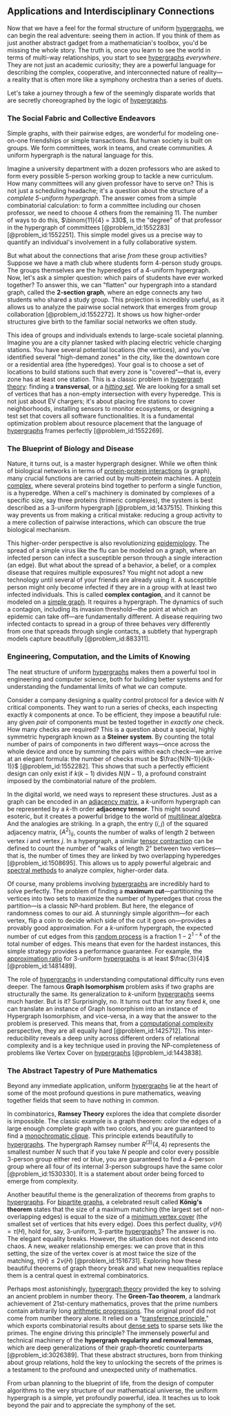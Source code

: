 ## Applications and Interdisciplinary Connections

Now that we have a feel for the formal structure of uniform [hypergraphs](@article_id:270449), we can begin the real adventure: seeing them in action. If you think of them as just another abstract gadget from a mathematician's toolbox, you'd be missing the whole story. The truth is, once you learn to see the world in terms of multi-way relationships, you start to see [hypergraphs](@article_id:270449) *everywhere*. They are not just an academic curiosity; they are a powerful language for describing the complex, cooperative, and interconnected nature of reality—a reality that is often more like a symphony orchestra than a series of duets.

Let's take a journey through a few of the seemingly disparate worlds that are secretly choreographed by the logic of [hypergraphs](@article_id:270449).

### The Social Fabric and Collective Endeavors

Simple graphs, with their pairwise edges, are wonderful for modeling one-on-one friendships or simple transactions. But human society is built on groups. We form committees, work in teams, and create communities. A uniform hypergraph is the natural language for this.

Imagine a university department with a dozen professors who are asked to form every possible 5-person working group to tackle a new curriculum. How many committees will any given professor have to serve on? This is not just a scheduling headache; it's a question about the structure of a *complete 5-uniform hypergraph*. The answer comes from a simple combinatorial calculation: to form a committee including our chosen professor, we need to choose 4 others from the remaining 11. The number of ways to do this, $\binom{11}{4} = 330$, is the "degree" of that professor in the hypergraph of committees [@problem_id:1552283] [@problem_id:1552251]. This simple model gives us a precise way to quantify an individual's involvement in a fully collaborative system.

But what about the connections that arise *from* these group activities? Suppose we have a math club where students form 4-person study groups. The groups themselves are the hyperedges of a 4-uniform hypergraph. Now, let's ask a simpler question: which pairs of students have ever worked together? To answer this, we can "flatten" our hypergraph into a standard graph, called the **2-section graph**, where an edge connects any two students who shared a study group. This projection is incredibly useful, as it allows us to analyze the pairwise social network that emerges from group collaboration [@problem_id:1552272]. It shows us how higher-order structures give birth to the familiar social networks we often study.

This idea of groups and individuals extends to large-scale societal planning. Imagine you are a city planner tasked with placing electric vehicle charging stations. You have several potential locations (the vertices), and you've identified several "high-demand zones" in the city, like the downtown core or a residential area (the hyperedges). Your goal is to choose a set of locations to build stations such that every zone is "covered"—that is, every zone has at least one station. This is a classic problem in [hypergraph theory](@article_id:273174): finding a **transversal**, or a *[hitting set](@article_id:261802)*. We are looking for a small set of vertices that has a non-empty intersection with every hyperedge. This is not just about EV chargers; it's about placing fire stations to cover neighborhoods, installing sensors to monitor ecosystems, or designing a test set that covers all software functionalities. It is a fundamental optimization problem about resource placement that the language of [hypergraphs](@article_id:270449) frames perfectly [@problem_id:1552269].

### The Blueprint of Biology and Disease

Nature, it turns out, is a master hypergraph designer. While we often think of biological networks in terms of [protein-protein interactions](@article_id:271027) (a graph), many crucial functions are carried out by multi-protein machines. A [protein complex](@article_id:187439), where several proteins bind together to perform a single function, is a hyperedge. When a cell's machinery is dominated by complexes of a specific size, say three proteins (trimeric complexes), the system is best described as a 3-uniform hypergraph [@problem_id:1437515]. Thinking this way prevents us from making a critical mistake: reducing a group activity to a mere collection of pairwise interactions, which can obscure the true biological mechanism.

This higher-order perspective is also revolutionizing [epidemiology](@article_id:140915). The spread of a simple virus like the flu can be modeled on a graph, where an infected person can infect a susceptible person through a single interaction (an edge). But what about the spread of a behavior, a belief, or a complex disease that requires multiple exposures? You might not adopt a new technology until several of your friends are already using it. A susceptible person might only become infected if they are in a group with at least two infected individuals. This is called **complex contagion**, and it cannot be modeled on a [simple graph](@article_id:274782). It requires a hypergraph. The dynamics of such a contagion, including its invasion threshold—the point at which an epidemic can take off—are fundamentally different. A disease requiring two infected contacts to spread in a group of three behaves very differently from one that spreads through single contacts, a subtlety that hypergraph models capture beautifully [@problem_id:883311].

### Engineering, Computation, and the Limits of Knowing

The neat structure of uniform [hypergraphs](@article_id:270449) makes them a powerful tool in engineering and computer science, both for building better systems and for understanding the fundamental limits of what we can compute.

Consider a company designing a quality control protocol for a device with $N$ critical components. They want to run a series of checks, each inspecting exactly $k$ components at once. To be efficient, they impose a beautiful rule: any given *pair* of components must be tested together in *exactly one* check. How many checks are required? This is a question about a special, highly symmetric hypergraph known as a **Steiner system**. By counting the total number of pairs of components in two different ways—once across the whole device and once by summing the pairs within each check—we arrive at an elegant formula: the number of checks must be $\frac{N(N-1)}{k(k-1)}$ [@problem_id:1552282]. This shows that such a perfectly efficient design can only exist if $k(k-1)$ divides $N(N-1)$, a profound constraint imposed by the combinatorial nature of the problem.

In the digital world, we need ways to represent these structures. Just as a graph can be encoded in an [adjacency matrix](@article_id:150516), a $k$-uniform hypergraph can be represented by a $k$-th order **adjacency tensor**. This might sound esoteric, but it creates a powerful bridge to the world of [multilinear algebra](@article_id:198827). And the analogies are striking. In a graph, the entry $(i, j)$ of the squared adjacency matrix, $(A^2)_{ij}$, counts the number of walks of length 2 between vertex $i$ and vertex $j$. In a hypergraph, a similar [tensor contraction](@article_id:192879) can be defined to count the number of "walks of length 2" between two vertices—that is, the number of times they are linked by two overlapping hyperedges [@problem_id:1508695]. This allows us to apply powerful algebraic and [spectral methods](@article_id:141243) to analyze complex, higher-order data.

Of course, many problems involving [hypergraphs](@article_id:270449) are incredibly hard to solve perfectly. The problem of finding a **maximum cut**—partitioning the vertices into two sets to maximize the number of hyperedges that cross the partition—is a classic NP-hard problem. But here, the elegance of randomness comes to our aid. A stunningly simple algorithm—for each vertex, flip a coin to decide which side of the cut it goes on—provides a provably good approximation. For a $k$-uniform hypergraph, the expected number of cut edges from this [random process](@article_id:269111) is a fraction $1 - 2^{1-k}$ of the total number of edges. This means that even for the hardest instances, this simple strategy provides a performance guarantee. For example, the [approximation ratio](@article_id:264998) for 3-uniform [hypergraphs](@article_id:270449) is at least $\frac{3}{4}$ [@problem_id:1481489].

The role of [hypergraphs](@article_id:270449) in understanding computational difficulty runs even deeper. The famous **Graph Isomorphism** problem asks if two graphs are structurally the same. Its generalization to $k$-uniform [hypergraphs](@article_id:270449) seems much harder. But is it? Surprisingly, no. It turns out that for any fixed $k$, one can translate an instance of Graph Isomorphism into an instance of Hypergraph Isomorphism, and vice-versa, in a way that the answer to the problem is preserved. This means that, from a [computational complexity](@article_id:146564) perspective, they are all equally hard [@problem_id:1425712]. This inter-reducibility reveals a deep unity across different orders of relational complexity and is a key technique used in proving the NP-completeness of problems like Vertex Cover on [hypergraphs](@article_id:270449) [@problem_id:1443838].

### The Abstract Tapestry of Pure Mathematics

Beyond any immediate application, uniform [hypergraphs](@article_id:270449) lie at the heart of some of the most profound questions in pure mathematics, weaving together fields that seem to have nothing in common.

In combinatorics, **Ramsey Theory** explores the idea that complete disorder is impossible. The classic example is a graph theorem: color the edges of a large enough complete graph with two colors, and you are guaranteed to find a [monochromatic clique](@article_id:270030). This principle extends beautifully to [hypergraphs](@article_id:270449). The hypergraph Ramsey number $R^{(3)}(4, 4)$ represents the smallest number $N$ such that if you take $N$ people and color every possible 3-person group either red or blue, you are guaranteed to find a 4-person group where all four of its internal 3-person subgroups have the same color [@problem_id:1530330]. It is a statement about order being forced to emerge from complexity.

Another beautiful theme is the generalization of theorems from graphs to [hypergraphs](@article_id:270449). For [bipartite graphs](@article_id:261957), a celebrated result called **König's theorem** states that the size of a maximum matching (the largest set of non-overlapping edges) is equal to the size of a [minimum vertex cover](@article_id:264825) (the smallest set of vertices that hits every edge). Does this perfect duality, $\nu(H) = \tau(H)$, hold for, say, 3-uniform, 3-partite [hypergraphs](@article_id:270449)? The answer is no. The elegant equality breaks. However, the situation does not descend into chaos. A new, weaker relationship emerges: we can prove that in this setting, the size of the vertex cover is at most twice the size of the matching, $\tau(H) \le 2\nu(H)$ [@problem_id:1516731]. Exploring how these beautiful theorems of graph theory break and what new inequalities replace them is a central quest in extremal combinatorics.

Perhaps most astonishingly, [hypergraph theory](@article_id:273174) provided the key to solving an ancient problem in number theory. The **Green-Tao theorem**, a landmark achievement of 21st-century mathematics, proves that the prime numbers contain arbitrarily long [arithmetic progressions](@article_id:191648). The original proof did not come from number theory alone. It relied on a "[transference principle](@article_id:199364)," which exports combinatorial results about [dense sets](@article_id:146563) to sparse sets like the primes. The engine driving this principle? The immensely powerful and technical machinery of the **hypergraph regularity and removal lemmas**, which are deep generalizations of their graph-theoretic counterparts [@problem_id:3026389]. That these abstract structures, born from thinking about group relations, hold the key to unlocking the secrets of the primes is a testament to the profound and unexpected unity of mathematics.

From urban planning to the blueprint of life, from the design of computer algorithms to the very structure of our mathematical universe, the uniform hypergraph is a simple, yet profoundly powerful, idea. It teaches us to look beyond the pair and to appreciate the symphony of the set.